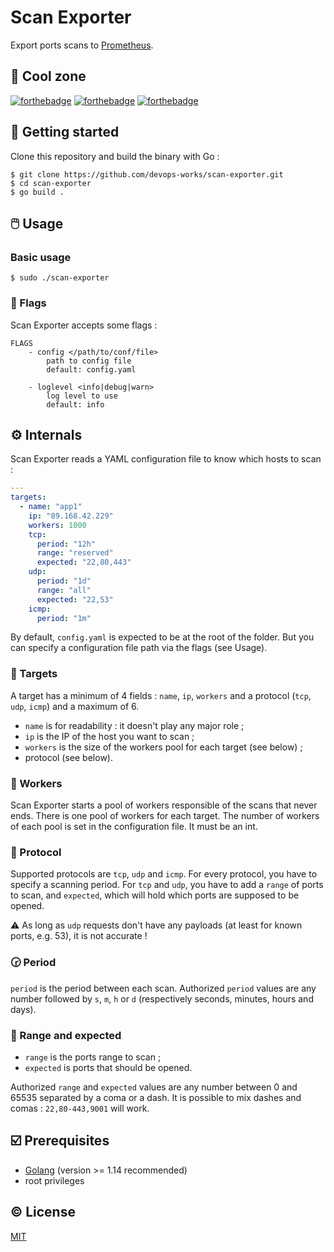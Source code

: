 # Scan Exporter

Export ports scans to [Prometheus](https://prometheus.io/).

## :space_invader: Cool zone

[![forthebadge](https://forthebadge.com/images/badges/made-with-go.svg)](https://forthebadge.com)
[![forthebadge](https://forthebadge.com/images/badges/built-with-love.svg)](https://forthebadge.com)
[![forthebadge](https://forthebadge.com/images/badges/open-source.svg)](https://forthebadge.com)

## :footprints: Getting started

Clone this repository and build the binary with Go :

```
$ git clone https://github.com/devops-works/scan-exporter.git
$ cd scan-exporter
$ go build .
```

## :computer_mouse: Usage

### Basic usage

```
$ sudo ./scan-exporter
```

### :triangular_flag_on_post: Flags

Scan Exporter accepts some flags :
```
FLAGS
    - config </path/to/conf/file>
        path to config file
        default: config.yaml

    - loglevel <info|debug|warn>
        log level to use
        default: info
```
## :gear: Internals

Scan Exporter reads a YAML configuration file to know which hosts to scan :

```yaml
---
targets:
  - name: "app1"
    ip: "89.168.42.229"
    workers: 1000
    tcp:
      period: "12h"
      range: "reserved"
      expected: "22,80,443"
    udp:
      period: "1d"
      range: "all"
      expected: "22,53"
    icmp:
      period: "1m"
```

By default, `config.yaml` is expected to be at the root of the folder. But you can specify a configuration file path via the flags (see Usage).

### :dart: Targets
A target has a minimum of 4 fields : `name`, `ip`, `workers` and a protocol (`tcp`, `udp`, `icmp`) and a maximum of 6.

* `name` is for readability : it doesn't play any major role ;
* `ip` is the IP of the host you want to scan ;
* `workers` is the size of the workers pool for each target (see below) ;
* protocol (see below).
  
### :wrench: Workers

Scan Exporter starts a pool of workers responsible of the scans that never ends. There is one pool of workers for each target. The number of workers of each pool is set in the configuration file. It must be an int.

### :speech_balloon: Protocol

Supported protocols are `tcp`, `udp` and `icmp`. For every protocol, you have to specify a scanning period. For `tcp` and `udp`, you have to add a `range` of ports to scan, and `expected`, which will hold which ports are supposed to be opened.

:warning: As long as `udp` requests don't have any payloads (at least for known ports, e.g. 53), it is not accurate !

### :clock230: Period

`period` is the period between each scan. Authorized `period` values are any number followed by `s`, `m`, `h` or `d` (respectively seconds, minutes, hours and days).

### :arrows_counterclockwise: Range and expected

* `range` is the ports range to scan ;
* `expected` is ports that should be opened.

Authorized `range` and `expected` values are any number between 0 and 65535 separated by a coma or a dash. It is possible to mix dashes and comas : `22,80-443,9001` will work.


## :ballot_box_with_check: Prerequisites

* [Golang](https://golang.org/) (version >= 1.14 recommended)
* root privileges

## :copyright: License

[MIT](https://choosealicense.com/licenses/mit/)